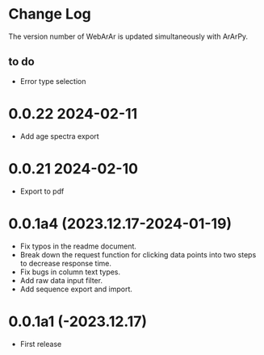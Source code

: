 # Change Log

The version number of WebArAr is updated simultaneously with ArArPy.

## to do

* Error type selection 


# 0.0.22 2024-02-11
* Add age spectra export

# 0.0.21 2024-02-10
* Export to pdf


# 0.0.1a4 (2023.12.17-2024-01-19)

* Fix typos in the readme document.
* Break down the request function for clicking data points into two steps to decrease response time.
* Fix bugs in column text types.
* Add raw data input filter.
* Add sequence export and import.

# 0.0.1a1 (-2023.12.17)

* First release
